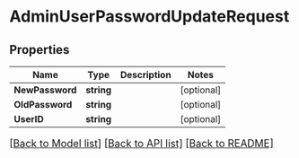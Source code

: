 # AdminUserPasswordUpdateRequest

## Properties

Name | Type | Description | Notes
------------ | ------------- | ------------- | -------------
**NewPassword** | **string** |  | [optional] 
**OldPassword** | **string** |  | [optional] 
**UserID** | **string** |  | [optional] 

[[Back to Model list]](../README.md#documentation-for-models) [[Back to API list]](../README.md#documentation-for-api-endpoints) [[Back to README]](../README.md)

<style>
     p, ul, ol, li { font-size: 18px !important;}
</style>


